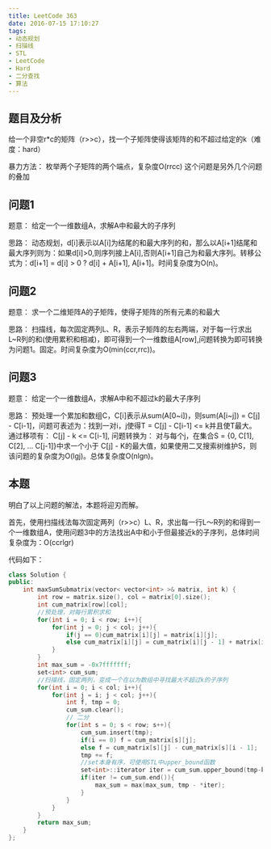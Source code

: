 ```yaml
---
title: LeetCode 363
date: 2016-07-15 17:10:27
tags:
- 动态规划
- 扫描线
- STL
- LeetCode
- Hard
- 二分查找
- 算法
---
```


## 题目及分析

给一个非空r*c的矩阵（r>>c），找一个子矩阵使得该矩阵的和不超过给定的k（难度：hard）

暴力方法： 枚举两个子矩阵的两个端点，复杂度O(rrcc)
这个问题是另外几个问题的叠加

## 问题1
题意： 给定一个一维数组A，求解A中和最大的子序列

思路： 动态规划，d[i]表示以A[i]为结尾的和最大序列的和，那么以A[i+1]结尾和最大序列则为：如果d[i]>0,则序列接上A[i],否则A[i+1]自己为和最大序列。转移公式为：d[i+1] = d[i] > 0 ? d[i] + A[i+1], A[i+1]。时间复杂度为O(n)。

## 问题2
题意： 求一个二维矩阵A的子矩阵，使得子矩阵的所有元素的和最大

思路： 扫描线，每次固定两列L、R，表示子矩阵的左右两端，对于每一行求出L~R列的和(使用累积和相减)，即可得到一个一维数组A[row],问题转换为即可转换为问题1。固定。时间复杂度为O(min(ccr,rrc))。

## 问题3
题意： 给定一个一维数组A，求解A中和不超过k的最大子序列

思路： 预处理一个累加和数组C，C[i]表示从sum(A[0~i])，则sum(A[i~j]) = C[j] - C[i-1]，问题可表述为：找到一对i，j使得T = C[j] - C[i-1] <= k并且使T最大。 通过移项有： C[j] - k <= C[i-1], 问题转换为： 对与每个j，在集合S = {0, C[1], C[2], ... C[j-1]}中求一个小于 C[j] - K的最大值，如果使用二叉搜索树维护S，则该问题的复杂度为O(lgj)。总体复杂度O(nlgn)。

## 本题
明白了以上问题的解法，本题将迎刃而解。

首先，使用扫描线法每次固定两列（r>>c）L、R，求出每一行L～R列的和得到一个一维数组A，使用问题3中的方法找出A中和小于但最接近k的子序列，总体时间复杂度为：O(ccrlgr)

代码如下：

```C++
class Solution {
public:
    int maxSumSubmatrix(vector< vector<int> >& matrix, int k) {
        int row = matrix.size(), col = matrix[0].size();
        int cum_matrix[row][col];
        //预处理，对每行累积求和
        for(int i = 0; i < row; i++){
            for(int j = 0; j < col; j++){
                if(j == 0)cum_matrix[i][j] = matrix[i][j];
                else cum_matrix[i][j] = cum_matrix[i][j - 1] + matrix[i][j];
            }
        }
        int max_sum = -0x7fffffff;
        set<int> cum_sum;
        //扫描线，固定两列，变成一个在以为数组中寻找最大不超过k的子序列
        for(int i = 0; i < col; i++){
            for(int j = i; j < col; j++){
                int f, tmp = 0;
                cum_sum.clear();
                // 二分
                for(int s = 0; s < row; s++){
                    cum_sum.insert(tmp);
                    if(i == 0) f = cum_matrix[s][j];
                    else f = cum_matrix[s][j] - cum_matrix[s][i - 1];
                    tmp += f;
                    //set本身有序，可使用STL中upper_bound函数
                    set<int>::iterator iter = cum_sum.upper_bound(tmp-k-1);
                    if(iter != cum_sum.end()){
                        max_sum = max(max_sum, tmp - *iter);
                    }
                }
            }
        }
        return max_sum;
    }
};
```


